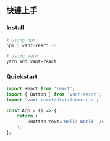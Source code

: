 ## 快速上手

### Install

``` bash
# Using npm
npm i vant-react -S

# Using yarn
yarn add vant-react
```

### Quickstart

``` js
import React from 'react';
import { Button } from 'vant-react';
import 'vant-react/dist/index.css';

const App = () => {
    return (
        <Button text='Hello World' />
    );
};